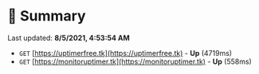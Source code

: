 # 📖 Summary
Last updated: **8/5/2021, 4:53:54 AM**

- `GET` [https://uptimerfree.tk](https://uptimerfree.tk) - **Up** (4719ms)
- `GET` [https://monitoruptimer.tk](https://monitoruptimer.tk) - **Up** (558ms)
